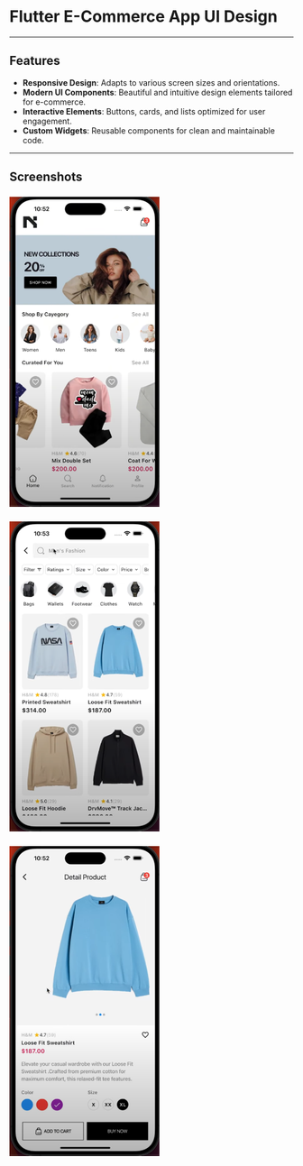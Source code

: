 # Flutter E-Commerce App UI Design 


---

## Features

- **Responsive Design**: Adapts to various screen sizes and orientations.
- **Modern UI Components**: Beautiful and intuitive design elements tailored for e-commerce.
- **Interactive Elements**: Buttons, cards, and lists optimized for user engagement.
- **Custom Widgets**: Reusable components for clean and maintainable code.

---
## Screenshots

### 
![](Screenshot/1.png)

### 
![](Screenshot/2.png)
### 
![](Screenshot/3.png)


